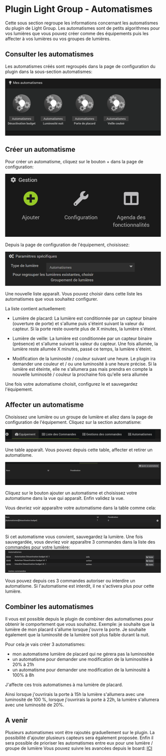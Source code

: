 # Plugin Light Group - Automatismes

Cette sous section regroupe les informations concernant les automatismes du plugin de Light Group.
Les automatismes sont de petits algorithmes pour vos lumières que vous pouvez créer comme des équipements puis les affecter à vos lumières ou vos groupes de lumières.

## Consulter les automatismes

Les automatismes créés sont regroupés dans la page de configuration du plugin dans la sous-section automatismes:

<img src="IMGS/list_automatismes_config.PNG" alt="hi" class="inline"/>


## Créer un automatisme

Pour créer un automatisme, cliquez sur le bouton + dans la page de configuration:

<img src="IMGS/button_create_autom.PNG" alt="hi" class="inline"/>

Depuis la page de configuration de l'équipement, choisissez:

<img src="IMGS/automatisme_type.PNG" alt="hi" class="inline"/>

Une nouvelle liste apparaît. Vous pouvez choisir dans cette liste les automatismes que vous souhaitez configurer.

La liste contient actuellement:
- Lumière de placard: La lumière est conditionnée par un capteur binaire (ouverture de porte) et s'allume puis s'éteint suivant la valeur du capteur. Si la porte reste ouverte plus de X minutes, la lumière s'éteint.

- Lumière de veille: La lumière est conditionnée par un capteur binaire (présence) et s'allume suivant la valeur du capteur. Une fois allumée, la lumière reste allumée X minutes, passé ce temps, la lumière s'éteint.

- Modification de la luminosité / couleur suivant une heure. Le plugin ira demander une couleur et / ou une luminosité à une heure précise. Si la lumière est éteinte, elle ne s'allumera pas mais prendra en compte la nouvelle luminosité / couleur la prochaine fois qu'elle sera allumée

Une fois votre automatisme choisit, configurez le et sauvegardez l'équipement.


## Affecter un automatisme

Choisissez une lumière ou un groupe de lumière et allez dans la page de configuration de l'équipement.
Cliquez sur la section automatisme:

<img src="IMGS/automatisme_section.PNG" alt="hi" class="inline"/>

Une table apparaît. Vous pouvez depuis cette table, affecter et retirer un automatisme.

<img src="IMGS/empty_automatisme_table.PNG" alt="hi" class="inline"/>

Cliquez sur le bouton ajouter un automatisme et choisissez votre automatisme dans la vue qui apparaît.
Enfin validez la vue.

Vous devriez voir apparaître votre automatisme dans la table comme cela:

<img src="IMGS/new_automatisme_table.PNG" alt="hi" class="inline"/>

Si cet automatisme vous convient, sauvegardez la lumière.
Une fois sauvegardée, vous devriez voir apparaître 3 commandes dans la liste des commandes pour votre lumière:
<img src="IMGS/command_list_automatisme.PNG" alt="hi" class="inline"/>

Vous pouvez depuis ces 3 commandes autoriser ou interdire un automatisme. Si l'automatisme est interdit, il ne s'activera plus pour cette lumière.

## Combiner les automatismes

Il vous est possible depuis le plugin de combiner des automatismes pour obtenir le comportement que vous souhaitez.
Exemple: je souhaite que la lumière de mon placard s'allume lorsque j'ouvre la porte. Je souhaite également que la luminosité de la lumière soit plus faible durant la nuit.

Pour cela je vais créer 3 automatismes:
- mon automatisme lumière de placard qui ne gérera pas la luminositée
- un automatisme pour demander une modification de la luminositée à 20% à 21h
- un automatisme pour demander une modification de la luminosité à 100% à 8h

J'affecte ces trois automatismes à ma lumière de placard.

Ainsi lorsque j'ouvrirais la porte à 15h la lumière s'allumera avec une luminosité de 100 %, lorsque j'ouvrirais la porte à 22h, la lumière s'allumera avec une luminosité de 20%.

## A venir

Plusieurs automatismes vont être rajoutés graduellement sur le plugin.
La possibilité d'ajouter plusieurs capteurs sera également proposée.
Enfin il sera possible de prioriser les automatismes entre eux pour une lumière / groupe de lumière
Vous pouvez suivre les avancées depuis le board: <a href="https://github.com/users/hbedek/projects/5">ICI</a>